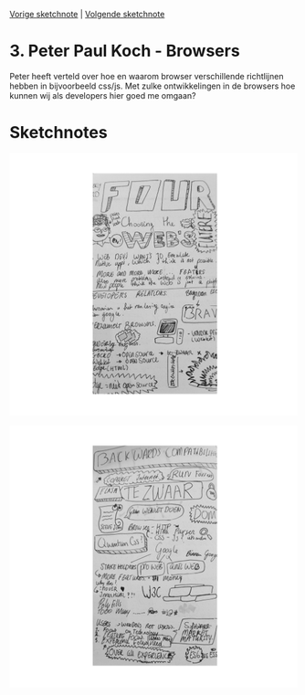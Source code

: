 [Vorige sketchnote](./tituswormer.md) | [Volgende sketchnote](tam.md)

# 3. Peter Paul Koch - Browsers
Peter heeft verteld over hoe en waarom browser verschillende
richtlijnen hebben in bijvoorbeeld css/js. Met zulke ontwikkelingen in de browsers hoe kunnen wij als developers hier goed me omgaan?

# Sketchnotes
![sketchnote1](../images/31.png)

![sketchnote2](../images/32.png)